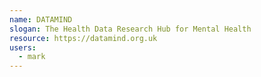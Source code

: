 ```yaml
---
name: DATAMIND
slogan: The Health Data Research Hub for Mental Health
resource: https://datamind.org.uk
users: 
  - mark
---
```

